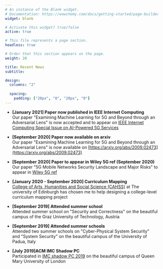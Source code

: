 ```yaml
---
# An instance of the Blank widget.
# Documentation: https://wowchemy.com/docs/getting-started/page-builder/
widget: blank

# Activate this widget? true/false
active: true

# This file represents a page section.
headless: true

# Order that this section appears on the page.
weight: 20

title: Recent News
subtitle:

design:
  columns: "2"
 
  spacing:
    padding: ["20px", "0", "20px", "0"]
---
```


* **[January 2021] Paper now published in IEEE Internet Computing**  
Our paper "Examining Machine Learning for 5G and Beyond through an Adversarial Lens" is now accepted and to appear on [IEEE Internet Computing Special Issue on AI-Powered 5G Services](https://ieeexplore.ieee.org/document/9314254)
  
* **[September 2020] Paper now available on arxiv**  
Our paper "Examining Machine Learning for 5G and Beyond through an Adversarial Lens" is now available on [https://arxiv.org/abs/2009.02473](https://arxiv.org/abs/2009.02473)

* **[September 2020] Paper to appear in Wiley 5G ref (September 2020)**  
Our paper "5G Mobile Networks Security Landscape and Major Risks" to appear in [Wiley 5G ref](https://onlinelibrary.wiley.com/doi/book/10.1002/9781119471509) 

* **[January 2020 - September 2020] Curriculum Mapping**  
[College of Arts, Humanities and Social Science (CAHSS)](https://www.ed.ac.uk/arts-humanities-soc-sci) at The university of Edinburgh has chosen me to help designing a college-level curriculum mapping project

* **[September 2019] Attended summer school**  
Attended summer school on "Security and Correctness" on the beautiful campus of the Graz University of Technology, Austria 

* **[September 2019] Attended summer schools**  
Attended two summer schools on "Cyber-Physical System Security" and "System Security" on the beautiful campus of the University of Padua, Italy 

* **[July 2019]ACM IMC Shadow PC**  
Participated in [IMC shadow PC 2019](https://conferences.sigcomm.org/imc/2019/shadow/) on the beautiful campus of Queen Mary University of London 
